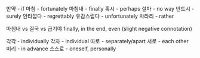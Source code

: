 
만약 - if
마침 - fortunately
마침내 - finally
혹시 - perhaps
설마 - no way
반드시 - surely
안타깝다 - regrettably
유감스럽다 - unfortunately
차라리 - rather


마침내 vs 결국 vs 급기야
finally, in the end, even (slight negative connotation)

각각 - individually
각자 - individual
따로 - separately/apart
서로 - each other
미리 - in advance
스스로 - oneself, personally

